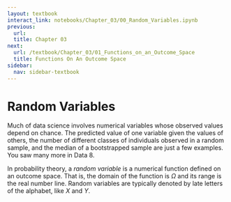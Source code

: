 ```yaml
---
layout: textbook
interact_link: notebooks/Chapter_03/00_Random_Variables.ipynb
previous:
  url: 
  title: Chapter 03
next:
  url: /textbook/Chapter_03/01_Functions_on_an_Outcome_Space
  title: Functions On An Outcome Space
sidebar:
  nav: sidebar-textbook
---
```


# Random Variables #

Much of data science involves numerical variables whose observed values depend on chance. The predicted value of one variable given the values of others, the number of different classes of individuals observed in a random sample, and the median of a bootstrapped sample are just a few examples. You saw many more in Data 8.

In probability theory, a *random variable* is a numerical function defined on an outcome space. That is, the domain of the function is $\Omega$ and its range is the real number line. Random variables are typically denoted by late letters of the alphabet, like $X$ and $Y$.
